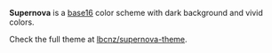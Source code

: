 **Supernova** is a [base16](https://github.com/chriskempson/base16) color scheme with dark background and vivid colors.

Check the full theme at [lbcnz/supernova-theme](https://github.com/lbcnz/supernova-theme).
